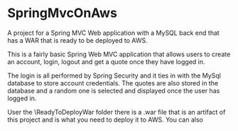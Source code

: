 # SpringMvcOnAws
A project for a Spring MVC Web application with a MySQL back end that has a WAR that is ready to be deployed to AWS.

This is a fairly basic Spring Web MVC application that allows users to create an account, login, logout and get a quote once they have logged in.

The login is all performed by Spring Security and it ties in with the MySql database to store account credentials. The quotes are also stored in the database and a random one is selected and displayed once the user has logged in.

User the \ReadyToDeployWar folder there is a .war file that is an artifact of this project and is what you need to deploy it to AWS. You can also  

